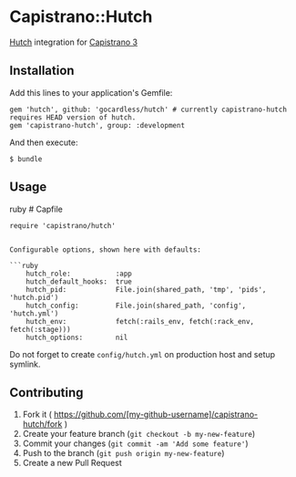 # Capistrano::Hutch

[Hutch](https://github.com/gocardless/hutch) integration for [Capistrano 3](https://github.com/capistrano/capistrano)

## Installation

Add this lines to your application's Gemfile:

    gem 'hutch', github: 'gocardless/hutch' # currently capistrano-hutch requires HEAD version of hutch.
    gem 'capistrano-hutch', group: :development

And then execute:

    $ bundle

## Usage

ruby
    # Capfile

    require 'capistrano/hutch'
```

Configurable options, shown here with defaults:

```ruby
    hutch_role:           :app
    hutch_default_hooks:  true
    hutch_pid:            File.join(shared_path, 'tmp', 'pids', 'hutch.pid')
    hutch_config:         File.join(shared_path, 'config', 'hutch.yml')
    hutch_env:            fetch(:rails_env, fetch(:rack_env, fetch(:stage)))
    hutch_options:        nil
```

Do not forget to create `config/hutch.yml` on production host and setup symlink.

## Contributing

1. Fork it ( https://github.com/[my-github-username]/capistrano-hutch/fork )
2. Create your feature branch (`git checkout -b my-new-feature`)
3. Commit your changes (`git commit -am 'Add some feature'`)
4. Push to the branch (`git push origin my-new-feature`)
5. Create a new Pull Request
